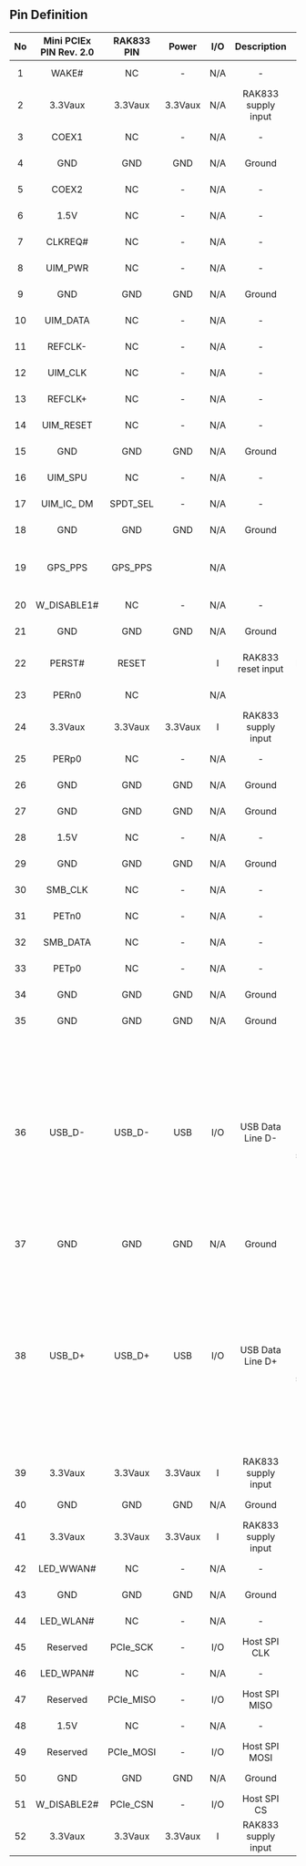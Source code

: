 ## Pin Definition

<rk-img
  src="/assets/images/datasheet/rak833/pinout.png"
  width="100%"
  figure-number="1"
  caption="RAK833 LPWAN Gateway Concentrator Module Pinout Diagram"
/>




|No|Mini PCIEx PIN Rev. 2.0|RAK833 PIN|Power|I/O|Description|Remarks| 
| :----: | :----: | :----: | :----: | :----: | :----: | :----: | 
| 1 | WAKE# | NC | - | N/A | - | Internally not connected | 
| 2 | 3.3Vaux | 3.3Vaux | 3.3Vaux | N/A | RAK833 supply input | Connect to 3.3 V | 
| 3 | COEX1 | NC | - | N/A | - | Internally not connected | 
| 4 | GND | GND | GND | N/A | Ground | Connect to Ground | 
| 5 | COEX2 | NC | - | N/A | - | Internally not connected | 
| 6 | 1.5V | NC | - | N/A | - | Internally not connected | 
| 7 | CLKREQ# | NC |-| N/A | - | Internally not connected | 
| 8 | UIM\_PWR | NC | - | N/A | - | Internally not connected | 
| 9 | GND | GND | GND | N/A | Ground | Connect to Ground | 
| 10 | UIM\_DATA | NC | - | N/A | - | Internally not connected | 
| 11 | REFCLK- | NC | - | N/A | - | Internally not connected | 
| 12 | UIM\_CLK | NC | - | N/A | - | Internally not connected | 
| 13 | REFCLK+ | NC | - | N/A | - | Internally not connected | 
| 14 | UIM\_RESET | NC | - | N/A | - | Internally not connected | 
| 15 | GND | GND | GND | N/A | Ground | Connect to Ground | 
| 16 | UIM\_SPU | NC | - | N/A | - | Internally not connected | 
| 17 | UIM\_IC\_ DM | SPDT\_SEL | - | N/A | - | Internal 10K ohm pull-up | 
| 18 | GND | GND | GND | N/A | Ground | Connect to Ground | 
| 19 | GPS\_PPS | GPS\_PPS |  | N/A |  | Internal connection GPS\_PPS for SX1301 | 
| 20 | W\_DISABLE1# | NC | - | N/A | - | Internally not connected | 
| 21 | GND | GND | GND | N/A | Ground | Connect to Ground | 
| 22 | PERST# | RESET |  | I | RAK833 reset input | Active high(≥100ns) for SX1301 | 
| 23 | PERn0 | NC |  | N/A |  | Internally not connected | 
| 24 | 3.3Vaux | 3.3Vaux | 3.3Vaux | I | RAK833 supply input | Connect to 3.3 V | 
| 25 | PERp0 | NC | - | N/A | - | Internally not connected | 
| 26 | GND | GND | GND | N/A | Ground | Connect to Ground | 
| 27 | GND | GND | GND | N/A | Ground | Connect to Ground | 
| 28 | 1.5V | NC | - | N/A | - | Internally not connected | 
| 29 | GND | GND | GND | N/A | Ground | Connect to Ground | 
| 30 | SMB\_CLK | NC | - | N/A | - | Internally not connected | 
| 31 | PETn0 | NC |-  | N/A | - | Internally not connected | 
| 32 | SMB\_DATA | NC | - | N/A | - | Internally not connected | 
| 33 | PETp0 | NC | - | N/A |-  | Internally not connected | 
| 34 | GND | GND | GND | N/A | Ground | Connect to Ground | 
| 35 | GND | GND | GND | N/A | Ground | Connect to Ground | 
| 36 | USB\_D- | USB\_D- | USB | I/O | USB Data Line D- | 90-ohm nominal differential impedance. Pull-up, pull-down and series resistors as required by USB 2.0 specifications are part of the USB pin driver and need not be provided externally. | 
| 37 | GND | GND | GND | N/A | Ground | Connect to Ground | 
| 38 | USB\_D+ | USB\_D+ | USB | I/O | USB Data Line D+ | 90-ohm nominal differential impedance. Pull-up, pull-down and series resistors as required by USB 2.0 specifications are part of the USB pin driver and need not be provided externally. | 
| 39 | 3.3Vaux | 3.3Vaux | 3.3Vaux | I | RAK833 supply input | Connect to 3.3 V | 
| 40 | GND | GND | GND | N/A | Ground | Connect to Ground | 
| 41 | 3.3Vaux | 3.3Vaux | 3.3Vaux | I | RAK833 supply input | Connect to 3.3 V | 
| 42 | LED\_WWAN# | NC | - | N/A | - | Internally not connected | 
| 43 | GND | GND | GND | N/A | Ground | Connect to Ground | 
| 44 | LED\_WLAN# | NC | - | N/A | - | Internally not connected | 
| 45 | Reserved | PCIe\_SCK | - | I/O | Host SPI CLK | Max 10 MHz clock | 
| 46 | LED\_WPAN# | NC | - | N/A | - | Internally not connected | 
| 47 | Reserved | PCIe\_MISO | - | I/O | Host SPI MISO | - | 
| 48 | 1.5V | NC | - | N/A | - | Internally not connected | 
| 49 | Reserved | PCIe\_MOSI | - | I/O | Host SPI MOSI | - | 
| 50 | GND | GND | GND | N/A | Ground | Connect to Ground | 
| 51 | W\_DISABLE2# | PCIe\_CSN | - | I/O | Host SPI CS | - | 
| 52 | 3.3Vaux | 3.3Vaux | 3.3Vaux | I | RAK833 supply input | Connect to 3.3 V | 

